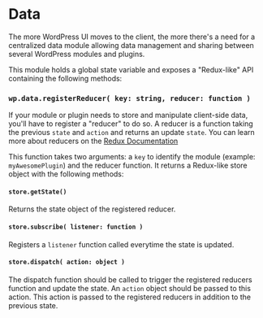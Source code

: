 Data
====

The more WordPress UI moves to the client, the more there's a need for a centralized data module allowing data management and sharing between several WordPress modules and plugins.

This module holds a global state variable and exposes a "Redux-like" API containing the following methods:


### `wp.data.registerReducer( key: string, reducer: function )`

If your module or plugin needs to store and manipulate client-side data, you'll have to register a "reducer" to do so. A reducer is a function taking the previous `state` and `action` and returns an update `state`. You can learn more about reducers on the [Redux Documentation](https://redux.js.org/docs/basics/Reducers.html)

This function takes two arguments: a `key` to identify the module (example: `myAwesomePlugin`) and the reducer function. It returns a Redux-like store object with the following methods:

#### `store.getState()`

Returns the state object of the registered reducer.

#### `store.subscribe( listener: function )`

Registers a `listener` function called everytime the state is updated.

#### `store.dispatch( action: object )`

The dispatch function should be called to trigger the registered reducers function and update the state. An `action` object should be passed to this action. This action is passed to the registered reducers in addition to the previous state.